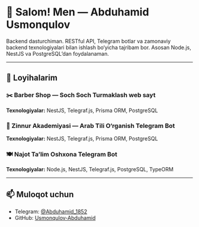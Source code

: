 # 👋 Salom! Men — Abduhamid Usmonqulov

Backend dasturchiman. RESTful API, Telegram botlar va zamonaviy backend texnologiyalari bilan ishlash bo‘yicha tajribam bor. Asosan Node.js, NestJS va PostgreSQL’dan foydalanaman.

---

## 🚀 Loyihalarim

### ✂️ Barber Shop — Soch Soch Turmaklash web sayt
**Texnologiyalar:** NestJS, Telegraf.js, Prisma ORM, PostgreSQL

### 🕌 Zinnur Akademiyasi — Arab Tili O‘rganish Telegram Bot
**Texnologiyalar:** NestJS, Telegraf.js, Prisma ORM, PostgreSQL

### 🍽 Najot Ta’lim Oshxona Telegram Bot
**Texnologiyalar:** Node.js, NestJS, Telegraf.js, PostgreSQL, TypeORM

---

## 📫 Muloqot uchun

- Telegram: [@Abduhamid_1852](https://t.me/Abduhamid_1852)
- GitHub: [Usmonqulov-Abduhamid](https://github.com/Usmonqulov-Abduhamid-5018844)
